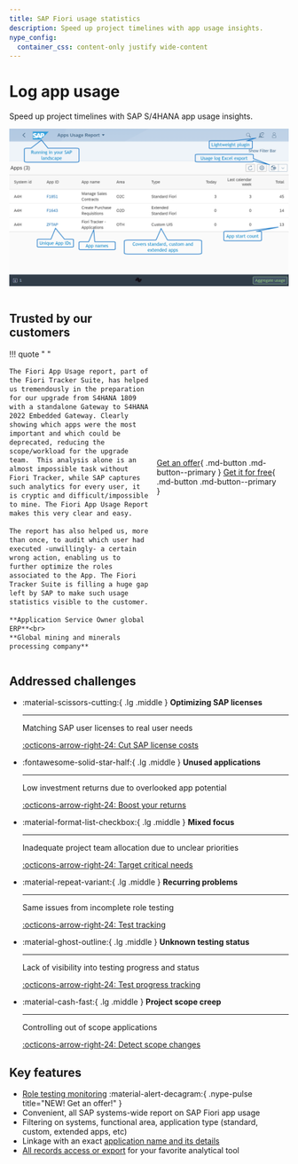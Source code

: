 ```yaml
---
title: SAP Fiori usage statistics
description: Speed up project timelines with app usage insights.
nype_config:
  container_css: content-only justify wide-content
---
```

# Log app usage
Speed up project timelines with SAP S/4HANA app usage insights.

[![Fiori Tracker Tiles](2020/res/fau-ss.png)](2020/res/fau-ss.png)

<div style="display: grid; grid-template-columns: repeat(auto-fit, minmax(240px, 1fr));" markdown>
<div class="grid cards" markdown>

## Trusted by our customers

!!! quote " "

    The Fiori App Usage report, part of the Fiori Tracker Suite, has helped us tremendously in the preparation for our upgrade from S4HANA 1809 with a standalone Gateway to S4HANA 2022 Embedded Gateway. Clearly showing which apps were the most important and which could be deprecated, reducing the scope/workload for the upgrade team.  This analysis alone is an almost impossible task without Fiori Tracker, while SAP captures such analytics for every user, it is cryptic and difficult/impossible to mine. The Fiori App Usage Report makes this very clear and easy.

    The report has also helped us, more than once, to audit which user had executed -unwillingly- a certain wrong action, enabling us to further optimize the roles associated to the App. The Fiori Tracker Suite is filling a huge gap left by SAP to make such usage statistics visible to the customer.

    **Application Service Owner global ERP**<br>
    **Global mining and minerals processing company**

</div>

<div style="padding: 0 1em; display: flex; align-items: center;" markdown>

[Get an offer](offer.md){ .md-button .md-button--primary } [Get it for free](free-offer.md){ .md-button .md-button--primary }

</div>
</div>

## Addressed challenges

<div class="grid cards" markdown>

-   :material-scissors-cutting:{ .lg .middle } __Optimizing SAP licenses__

    ---
    Matching SAP user licenses to real user needs
    
    [:octicons-arrow-right-24: Cut SAP license costs ](https://fioritracker.org/usecases/Matching-SAP-user-licenses-to-real-user-needs/)


-   :fontawesome-solid-star-half:{ .lg .middle } __Unused applications__

    ---
    Low investment returns due to overlooked app potential

    [:octicons-arrow-right-24: Boost your returns](https://fioritracker.org/usecases/learning-about-unused)


-   :material-format-list-checkbox:{ .lg .middle } __Mixed focus__

    ---
    Inadequate project team allocation due to unclear priorities

    [:octicons-arrow-right-24: Target critical needs](https://fioritracker.org/usecases/priority-setting)

-   :material-repeat-variant:{ .lg .middle } __Recurring problems__

    ---
    Same issues from incomplete role testing
    
    [:octicons-arrow-right-24: Test tracking](https://fioriroletesting.com)


-   :material-ghost-outline:{ .lg .middle } __Unknown testing status__

    ---

    Lack of visibility into testing progress and status

    [:octicons-arrow-right-24: Test progress tracking](https://fioritracker.org/usecases/testing)


-   :material-cash-fast:{ .lg .middle } __Project scope creep__

    ---
    Controlling out of scope applications

    [:octicons-arrow-right-24: Detect scope changes ](https://fioritracker.org/usecases/out-of-scope-apps)

</div>

## Key features

-   [Role testing monitoring](https://fioriroletesting.com) :material-alert-decagram:{ .nype-pulse title="NEW! Get an offer!" }
-   Convenient, all SAP systems-wide report on SAP Fiori app usage 
-   Filtering on systems, functional area, application type (standard, custom, extended apps, etc)
-   Linkage with an exact [application name and its details](https://fioritracker.org/usecases/SPS03/app-identification)
-   [All records access or export](https://fioritracker.org/features/records-export) for your favorite analytical tool


